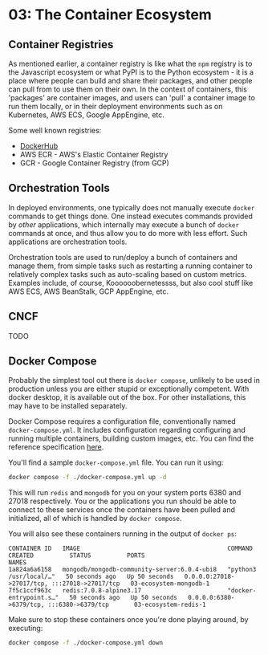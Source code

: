 # 03: The Container Ecosystem


## Container Registries

As mentioned earlier, a container registry is like what the `npm` registry is to the Javascript ecosystem or what
PyPI is to the Python ecosystem - it is a place where people can build and share their packages, and other people
can pull from to use them on their own. In the context of containers, this 'packages' are container images,
and users can 'pull' a container image to run them locally, or in their deployment environments such as on Kubernetes,
AWS ECS, Google AppEngine, etc.

Some well known registries:

- [DockerHub](https://hub.docker.com/)
- AWS ECR - AWS's Elastic Container Registry
- GCR - Google Container Registry (from GCP)


## Orchestration Tools

In deployed environments, one typically does not manually execute `docker` commands to get things done. One instead
executes commands provided by *other* applications, which internally may execute a bunch of `docker` commands at once,
and thus allow you to do more with less effort. Such applications are orchestration tools.

Orchestration tools are used to run/deploy a bunch of containers and manage them, from simple tasks such as
restarting a running container to relatively complex tasks such as auto-scaling based on custom metrics. Examples
include, of course, Koooooobernetessss, but also cool stuff like AWS ECS, AWS BeanStalk, GCP AppEngine, etc.


## CNCF

TODO

## Docker Compose

Probably the simplest tool out there is `docker compose`, unlikely to be used in production unless you are either
stupid or exceptionally competent. With docker desktop, it is available out of the box. For other installations, this
may have to be installed separately.

Docker Compose requires a configuration file, conventionally named `docker-compose.yml`. It includes configuration
regarding configuring and running multiple containers, building custom images, etc. You can find the reference
specification [here](https://docs.docker.com/compose/compose-file/compose-file-v3/).

You'll find a sample `docker-compose.yml` file. You can run it using:

```bash
docker compose -f ./docker-compose.yml up -d
```

This will run `redis` and `mongodb` for you on your system ports 6380 and 27018 respectively. You or the applications
you run should be able to connect to these services once the containers have been pulled and initialized, all of
which is handled by `docker compose`.

You will also see these containers running in the output of `docker ps`:

```
CONTAINER ID   IMAGE                                         COMMAND                  CREATED          STATUS          PORTS                                           NAMES
1a824a6a6158   mongodb/mongodb-community-server:6.0.4-ubi8   "python3 /usr/local/…"   50 seconds ago   Up 50 seconds   0.0.0.0:27018->27017/tcp, :::27018->27017/tcp   03-ecosystem-mongodb-1
7f5c1ccf963c   redis:7.0.8-alpine3.17                        "docker-entrypoint.s…"   50 seconds ago   Up 50 seconds   0.0.0.0:6380->6379/tcp, :::6380->6379/tcp       03-ecosystem-redis-1
```

Make sure to stop these containers once you're done playing around, by executing:

```bash
docker compose -f ./docker-compose.yml down
```
